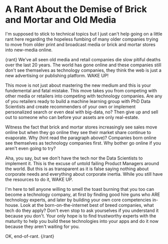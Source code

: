 # A Rant About the Demise of Brick and Mortar and Old Media

I'm supposed to stick to technical topics but I just can't help going on a little rant here regarding the hopeless fumbing of many older companies trying to move from older print and broadcast media or brick and mortar stores into new-media online. 

{rant}
We've all seen old media and retail companies die slow pitiful deaths over the last 20 years. The world has gone online and these companies still don't see themselves as technology companies, they think the web is just a new advertising or publishing platform. WAKE UP!

This move is not just about mastering the new medium and this is your fundemental and fatal mistake. This move takes you from competing with other media or retailers into competing with technology companies. Are any of you retailers ready to build a machine learning group with PhD Data Scientists and create recommenders of your own or implement personalized search or even deal with big-data, no? Then give up and sell out to someone who can before your assets are only real-estate.

Witness the fact that brick and mortar stores increasingly see sales move online but when they go online they see their market share continue to evaporate. Why (hint read the paragraph above)? Companies born online see themselves as technology companies first. Why bother go online if you aren't even going to try?

Aha, you say, but we don't have the tech nor the Data Scientists to implement it. This is the excuse of untold failing Product Managers around the world. But this is as transparent as it is false saying nothing about corporate needs and everything about corporate inertia. While you still have the resources to do it, WAKE UP.

I'm here to tell anyone willing to smell the toast burning that you too can become a technology company, at first by finding good hire guns who ARE technology experts, and later by building your own core competencies in-house. Look at the born-on-the-internet best of breed companies, what tech do they apply? Don't even stop to ask yourselves if you understand it because you don't. Your only hope is to find trustworthy experts with the maturity to help you build these technologies into your apps and do it now because they aren't waiting for you.

OK, end-of-rant.
{/rant}
